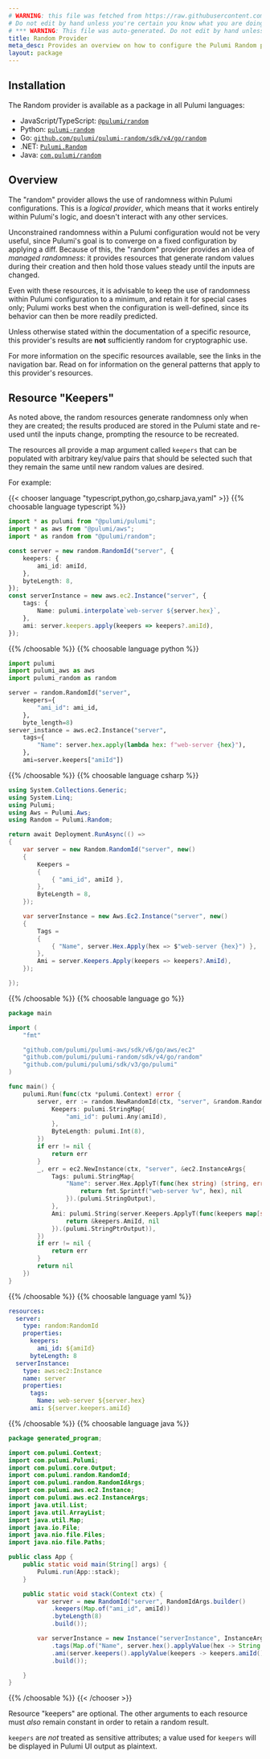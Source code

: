 ```yaml
---
# WARNING: this file was fetched from https://raw.githubusercontent.com/pulumi/pulumi-random/v4.17.0/docs/_index.md
# Do not edit by hand unless you're certain you know what you are doing!
# *** WARNING: This file was auto-generated. Do not edit by hand unless you're certain you know what you are doing! ***
title: Random Provider
meta_desc: Provides an overview on how to configure the Pulumi Random provider.
layout: package
---
```

## Installation

The Random provider is available as a package in all Pulumi languages:

* JavaScript/TypeScript: [`@pulumi/random`](https://www.npmjs.com/package/@pulumi/random)
* Python: [`pulumi-random`](https://pypi.org/project/pulumi-random/)
* Go: [`github.com/pulumi/pulumi-random/sdk/v4/go/random`](https://github.com/pulumi/pulumi-random)
* .NET: [`Pulumi.Random`](https://www.nuget.org/packages/Pulumi.Random)
* Java: [`com.pulumi/random`](https://central.sonatype.com/artifact/com.pulumi/random)
## Overview

The "random" provider allows the use of randomness within Pulumi
configurations. This is a *logical provider*, which means that it works
entirely within Pulumi's logic, and doesn't interact with any other
services.

Unconstrained randomness within a Pulumi configuration would not be very
useful, since Pulumi's goal is to converge on a fixed configuration by
applying a diff. Because of this, the "random" provider provides an idea of
*managed randomness*: it provides resources that generate random values during
their creation and then hold those values steady until the inputs are changed.

Even with these resources, it is advisable to keep the use of randomness within
Pulumi configuration to a minimum, and retain it for special cases only;
Pulumi works best when the configuration is well-defined, since its behavior
can then be more readily predicted.

Unless otherwise stated within the documentation of a specific resource, this
provider's results are **not** sufficiently random for cryptographic use.

For more information on the specific resources available, see the links in the
navigation bar. Read on for information on the general patterns that apply
to this provider's resources.
## Resource "Keepers"

As noted above, the random resources generate randomness only when they are
created; the results produced are stored in the Pulumi state and re-used
until the inputs change, prompting the resource to be recreated.

The resources all provide a map argument called `keepers` that can be populated
with arbitrary key/value pairs that should be selected such that they remain
the same until new random values are desired.

For example:

{{< chooser language "typescript,python,go,csharp,java,yaml" >}}
{{% choosable language typescript %}}
```typescript
import * as pulumi from "@pulumi/pulumi";
import * as aws from "@pulumi/aws";
import * as random from "@pulumi/random";

const server = new random.RandomId("server", {
    keepers: {
        ami_id: amiId,
    },
    byteLength: 8,
});
const serverInstance = new aws.ec2.Instance("server", {
    tags: {
        Name: pulumi.interpolate`web-server ${server.hex}`,
    },
    ami: server.keepers.apply(keepers => keepers?.amiId),
});
```
{{% /choosable %}}
{{% choosable language python %}}
```python
import pulumi
import pulumi_aws as aws
import pulumi_random as random

server = random.RandomId("server",
    keepers={
        "ami_id": ami_id,
    },
    byte_length=8)
server_instance = aws.ec2.Instance("server",
    tags={
        "Name": server.hex.apply(lambda hex: f"web-server {hex}"),
    },
    ami=server.keepers["amiId"])
```
{{% /choosable %}}
{{% choosable language csharp %}}
```csharp
using System.Collections.Generic;
using System.Linq;
using Pulumi;
using Aws = Pulumi.Aws;
using Random = Pulumi.Random;

return await Deployment.RunAsync(() =>
{
    var server = new Random.RandomId("server", new()
    {
        Keepers =
        {
            { "ami_id", amiId },
        },
        ByteLength = 8,
    });

    var serverInstance = new Aws.Ec2.Instance("server", new()
    {
        Tags =
        {
            { "Name", server.Hex.Apply(hex => $"web-server {hex}") },
        },
        Ami = server.Keepers.Apply(keepers => keepers?.AmiId),
    });

});

```
{{% /choosable %}}
{{% choosable language go %}}
```go
package main

import (
	"fmt"

	"github.com/pulumi/pulumi-aws/sdk/v6/go/aws/ec2"
	"github.com/pulumi/pulumi-random/sdk/v4/go/random"
	"github.com/pulumi/pulumi/sdk/v3/go/pulumi"
)

func main() {
	pulumi.Run(func(ctx *pulumi.Context) error {
		server, err := random.NewRandomId(ctx, "server", &random.RandomIdArgs{
			Keepers: pulumi.StringMap{
				"ami_id": pulumi.Any(amiId),
			},
			ByteLength: pulumi.Int(8),
		})
		if err != nil {
			return err
		}
		_, err = ec2.NewInstance(ctx, "server", &ec2.InstanceArgs{
			Tags: pulumi.StringMap{
				"Name": server.Hex.ApplyT(func(hex string) (string, error) {
					return fmt.Sprintf("web-server %v", hex), nil
				}).(pulumi.StringOutput),
			},
			Ami: pulumi.String(server.Keepers.ApplyT(func(keepers map[string]string) (*string, error) {
				return &keepers.AmiId, nil
			}).(pulumi.StringPtrOutput)),
		})
		if err != nil {
			return err
		}
		return nil
	})
}
```
{{% /choosable %}}
{{% choosable language yaml %}}
```yaml
resources:
  server:
    type: random:RandomId
    properties:
      keepers:
        ami_id: ${amiId}
      byteLength: 8
  serverInstance:
    type: aws:ec2:Instance
    name: server
    properties:
      tags:
        Name: web-server ${server.hex}
      ami: ${server.keepers.amiId}
```
{{% /choosable %}}
{{% choosable language java %}}
```java
package generated_program;

import com.pulumi.Context;
import com.pulumi.Pulumi;
import com.pulumi.core.Output;
import com.pulumi.random.RandomId;
import com.pulumi.random.RandomIdArgs;
import com.pulumi.aws.ec2.Instance;
import com.pulumi.aws.ec2.InstanceArgs;
import java.util.List;
import java.util.ArrayList;
import java.util.Map;
import java.io.File;
import java.nio.file.Files;
import java.nio.file.Paths;

public class App {
    public static void main(String[] args) {
        Pulumi.run(App::stack);
    }

    public static void stack(Context ctx) {
        var server = new RandomId("server", RandomIdArgs.builder()
            .keepers(Map.of("ami_id", amiId))
            .byteLength(8)
            .build());

        var serverInstance = new Instance("serverInstance", InstanceArgs.builder()
            .tags(Map.of("Name", server.hex().applyValue(hex -> String.format("web-server %s", hex))))
            .ami(server.keepers().applyValue(keepers -> keepers.amiId()))
            .build());

    }
}
```
{{% /choosable %}}
{{< /chooser >}}

Resource "keepers" are optional. The other arguments to each resource must
*also* remain constant in order to retain a random result.

`keepers` are *not* treated as sensitive attributes; a value used for `keepers` will be displayed in Pulumi UI output as plaintext.